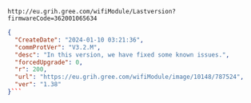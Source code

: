 `http://eu.grih.gree.com/wifiModule/Lastversion?firmwareCode=362001065634`

```json
{
  "CreateDate": "2024-01-10 03:21:36",
  "commProtVer": "V3.2.M",
  "desc": "In this version, we have fixed some known issues.",
  "forcedUpgrade": 0,
  "r": 200,
  "url": "https://eu.grih.gree.com/wifiModule/image/10148/787524",
  "ver": "1.38"
}```